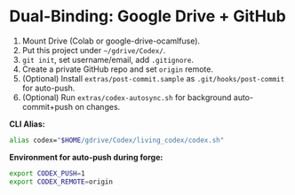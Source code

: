 # Dual-Binding: Google Drive + GitHub

1. Mount Drive (Colab or google-drive-ocamlfuse).
2. Put this project under `~/gdrive/Codex/`.
3. `git init`, set username/email, add `.gitignore`.
4. Create a private GitHub repo and set `origin` remote.
5. (Optional) Install `extras/post-commit.sample` as `.git/hooks/post-commit` for auto-push.
6. (Optional) Run `extras/codex-autosync.sh` for background auto-commit+push on changes.

**CLI Alias:**
```bash
alias codex="$HOME/gdrive/Codex/living_codex/codex.sh"
```

**Environment for auto-push during forge:**
```bash
export CODEX_PUSH=1
export CODEX_REMOTE=origin
```
